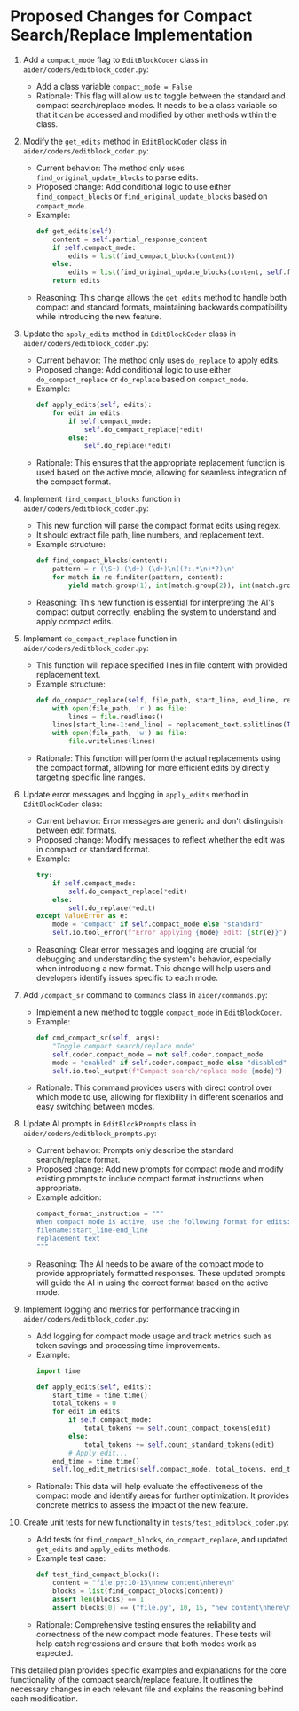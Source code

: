 # Proposed Changes for Compact Search/Replace Implementation

1. Add a `compact_mode` flag to `EditBlockCoder` class in `aider/coders/editblock_coder.py`:
   - Add a class variable `compact_mode = False`
   - Rationale: This flag will allow us to toggle between the standard and compact search/replace modes. It needs to be a class variable so that it can be accessed and modified by other methods within the class.

2. Modify the `get_edits` method in `EditBlockCoder` class in `aider/coders/editblock_coder.py`:
   - Current behavior: The method only uses `find_original_update_blocks` to parse edits.
   - Proposed change: Add conditional logic to use either `find_compact_blocks` or `find_original_update_blocks` based on `compact_mode`.
   - Example:
     ```python
     def get_edits(self):
         content = self.partial_response_content
         if self.compact_mode:
             edits = list(find_compact_blocks(content))
         else:
             edits = list(find_original_update_blocks(content, self.fence))
         return edits
     ```
   - Reasoning: This change allows the `get_edits` method to handle both compact and standard formats, maintaining backwards compatibility while introducing the new feature.

3. Update the `apply_edits` method in `EditBlockCoder` class in `aider/coders/editblock_coder.py`:
   - Current behavior: The method only uses `do_replace` to apply edits.
   - Proposed change: Add conditional logic to use either `do_compact_replace` or `do_replace` based on `compact_mode`.
   - Example:
     ```python
     def apply_edits(self, edits):
         for edit in edits:
             if self.compact_mode:
                 self.do_compact_replace(*edit)
             else:
                 self.do_replace(*edit)
     ```
   - Rationale: This ensures that the appropriate replacement function is used based on the active mode, allowing for seamless integration of the compact format.

4. Implement `find_compact_blocks` function in `aider/coders/editblock_coder.py`:
   - This new function will parse the compact format edits using regex.
   - It should extract file path, line numbers, and replacement text.
   - Example structure:
     ```python
     def find_compact_blocks(content):
         pattern = r'(\S+):(\d+)-(\d+)\n((?:.*\n)*?)\n'
         for match in re.finditer(pattern, content):
             yield match.group(1), int(match.group(2)), int(match.group(3)), match.group(4)
     ```
   - Reasoning: This new function is essential for interpreting the AI's compact output correctly, enabling the system to understand and apply compact edits.

5. Implement `do_compact_replace` function in `aider/coders/editblock_coder.py`:
   - This function will replace specified lines in file content with provided replacement text.
   - Example structure:
     ```python
     def do_compact_replace(self, file_path, start_line, end_line, replacement_text):
         with open(file_path, 'r') as file:
             lines = file.readlines()
         lines[start_line-1:end_line] = replacement_text.splitlines(True)
         with open(file_path, 'w') as file:
             file.writelines(lines)
     ```
   - Rationale: This function will perform the actual replacements using the compact format, allowing for more efficient edits by directly targeting specific line ranges.

6. Update error messages and logging in `apply_edits` method in `EditBlockCoder` class:
   - Current behavior: Error messages are generic and don't distinguish between edit formats.
   - Proposed change: Modify messages to reflect whether the edit was in compact or standard format.
   - Example:
     ```python
     try:
         if self.compact_mode:
             self.do_compact_replace(*edit)
         else:
             self.do_replace(*edit)
     except ValueError as e:
         mode = "compact" if self.compact_mode else "standard"
         self.io.tool_error(f"Error applying {mode} edit: {str(e)}")
     ```
   - Reasoning: Clear error messages and logging are crucial for debugging and understanding the system's behavior, especially when introducing a new format. This change will help users and developers identify issues specific to each mode.

7. Add `/compact_sr` command to `Commands` class in `aider/commands.py`:
   - Implement a new method to toggle `compact_mode` in `EditBlockCoder`.
   - Example:
     ```python
     def cmd_compact_sr(self, args):
         "Toggle compact search/replace mode"
         self.coder.compact_mode = not self.coder.compact_mode
         mode = "enabled" if self.coder.compact_mode else "disabled"
         self.io.tool_output(f"Compact search/replace mode {mode}")
     ```
   - Rationale: This command provides users with direct control over which mode to use, allowing for flexibility in different scenarios and easy switching between modes.

8. Update AI prompts in `EditBlockPrompts` class in `aider/coders/editblock_prompts.py`:
   - Current behavior: Prompts only describe the standard search/replace format.
   - Proposed change: Add new prompts for compact mode and modify existing prompts to include compact format instructions when appropriate.
   - Example addition:
     ```python
     compact_format_instruction = """
     When compact mode is active, use the following format for edits:
     filename:start_line-end_line
     replacement text
     """
     ```
   - Reasoning: The AI needs to be aware of the compact mode to provide appropriately formatted responses. These updated prompts will guide the AI in using the correct format based on the active mode.

9. Implement logging and metrics for performance tracking in `aider/coders/editblock_coder.py`:
   - Add logging for compact mode usage and track metrics such as token savings and processing time improvements.
   - Example:
     ```python
     import time
     
     def apply_edits(self, edits):
         start_time = time.time()
         total_tokens = 0
         for edit in edits:
             if self.compact_mode:
                 total_tokens += self.count_compact_tokens(edit)
             else:
                 total_tokens += self.count_standard_tokens(edit)
             # Apply edit...
         end_time = time.time()
         self.log_edit_metrics(self.compact_mode, total_tokens, end_time - start_time)
     ```
   - Rationale: This data will help evaluate the effectiveness of the compact mode and identify areas for further optimization. It provides concrete metrics to assess the impact of the new feature.

10. Create unit tests for new functionality in `tests/test_editblock_coder.py`:
    - Add tests for `find_compact_blocks`, `do_compact_replace`, and updated `get_edits` and `apply_edits` methods.
    - Example test case:
      ```python
      def test_find_compact_blocks():
          content = "file.py:10-15\nnew content\nhere\n"
          blocks = list(find_compact_blocks(content))
          assert len(blocks) == 1
          assert blocks[0] == ("file.py", 10, 15, "new content\nhere\n")
      ```
    - Rationale: Comprehensive testing ensures the reliability and correctness of the new compact mode features. These tests will help catch regressions and ensure that both modes work as expected.

This detailed plan provides specific examples and explanations for the core functionality of the compact search/replace feature. It outlines the necessary changes in each relevant file and explains the reasoning behind each modification.
